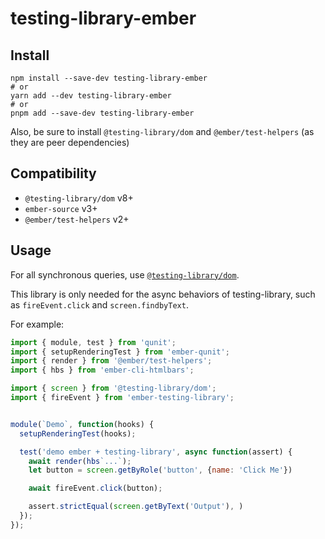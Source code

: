 # testing-library-ember

## Install

```
npm install --save-dev testing-library-ember
# or
yarn add --dev testing-library-ember
# or
pnpm add --save-dev testing-library-ember
```

Also, be sure to install `@testing-library/dom` and `@ember/test-helpers` (as they are peer dependencies)

## Compatibility

- `@testing-library/dom` v8+
- `ember-source` v3+
- `@ember/test-helpers` v2+

## Usage

For all synchronous queries, use [`@testing-library/dom`](https://testing-library.com/docs/dom-testing-library/install).

This library is only needed for the async behaviors of testing-library, such as `fireEvent.click` and `screen.findbyText`.

For example:

```js
import { module, test } from 'qunit';
import { setupRenderingTest } from 'ember-qunit';
import { render } from '@ember/test-helpers';
import { hbs } from 'ember-cli-htmlbars';

import { screen } from '@testing-library/dom';
import { fireEvent } from 'ember-testing-library';


module(`Demo`, function(hooks) {
  setupRenderingTest(hooks);

  test('demo ember + testing-library', async function(assert) {
    await render(hbs`...`);
    let button = screen.getByRole('button', {name: 'Click Me'})

    await fireEvent.click(button);

    assert.strictEqual(screen.getByText('Output'), )
  });
});
```


